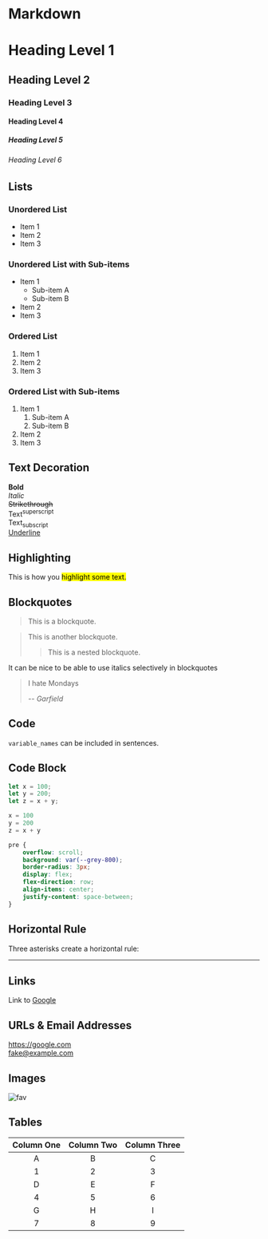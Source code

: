 # Markdown

# Heading Level 1

## Heading Level 2

### Heading Level 3

#### Heading Level 4

##### Heading Level 5

###### Heading Level 6

## Lists

### Unordered List

- Item 1
- Item 2
- Item 3

### Unordered List with Sub-items

- Item 1
  - Sub-item A
  - Sub-item B
- Item 2
- Item 3

### Ordered List

1. Item 1
1. Item 2
1. Item 3

### Ordered List with Sub-items

1. Item 1
   1. Sub-item A
   1. Sub-item B
1. Item 2
1. Item 3

## Text Decoration

**Bold**  
_Italic_  
~~Strikethrough~~  
Text<sup>superscript</sup>  
Text<sub>subscript</sub>  
<u>Underline</u>

## Highlighting

This is how you <mark>highlight some text.</mark>

## Blockquotes

> This is a blockquote.

> This is another blockquote.
>
> > This is a nested blockquote.

It can be nice to be able to use italics selectively in blockquotes

> I hate Mondays
>
> -- _Garfield_

## Code

`variable_names` can be included in sentences.

## Code Block

```javascript
let x = 100;
let y = 200;
let z = x + y;
```

```python
x = 100
y = 200
z = x + y
```

```css
pre {
	overflow: scroll;
	background: var(--grey-800);
	border-radius: 3px;
	display: flex;
	flex-direction: row;
	align-items: center;
	justify-content: space-between;
}
```

## Horizontal Rule

Three asterisks create a horizontal rule:

---

## Links

Link to [Google](https://google.com)

## URLs & Email Addresses

<https://google.com>  
<fake@example.com>

## Images

![fav]({base}/favicon.ico)

## Tables

| Column One | Column Two | Column Three |
| :--------: | :--------: | :----------: |
|     A      |     B      |      C       |
|     1      |     2      |      3       |
|     D      |     E      |      F       |
|     4      |     5      |      6       |
|     G      |     H      |      I       |
|     7      |     8      |      9       |
